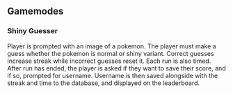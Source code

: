 ## Gamemodes

### Shiny Guesser

Player is prompted with an image of a pokemon.
The player must make a guess whether the pokemon is normal or shiny variant.
Correct guesses increase streak while incorrect guesses reset it. Each run is also timed.
After run has ended, the player is asked if they want to save their score, and if so, prompted for username.
Username is then saved alongside with the streak and time to the database, and displayed on the leaderboard.
